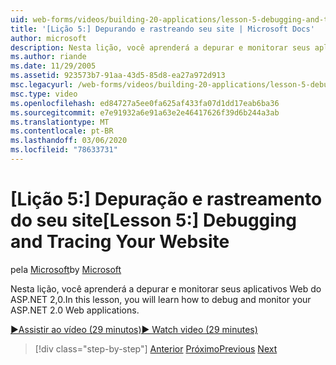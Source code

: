```yaml
---
uid: web-forms/videos/building-20-applications/lesson-5-debugging-and-tracing-your-website
title: '[Lição 5:] Depurando e rastreando seu site | Microsoft Docs'
author: microsoft
description: Nesta lição, você aprenderá a depurar e monitorar seus aplicativos Web do ASP.NET 2,0.
ms.author: riande
ms.date: 11/29/2005
ms.assetid: 923573b7-91aa-43d5-85d8-ea27a972d913
msc.legacyurl: /web-forms/videos/building-20-applications/lesson-5-debugging-and-tracing-your-website
msc.type: video
ms.openlocfilehash: ed84727a5ee0fa625af433fa07d1dd17eab6ba36
ms.sourcegitcommit: e7e91932a6e91a63e2e46417626f39d6b244a3ab
ms.translationtype: MT
ms.contentlocale: pt-BR
ms.lasthandoff: 03/06/2020
ms.locfileid: "78633731"
---
```

# <a name="lesson-5-debugging-and-tracing-your-website"></a><span data-ttu-id="90b76-103">[Lição 5:] Depuração e rastreamento do seu site</span><span class="sxs-lookup"><span data-stu-id="90b76-103">[Lesson 5:] Debugging and Tracing Your Website</span></span>

<span data-ttu-id="90b76-104">pela [Microsoft](https://github.com/microsoft)</span><span class="sxs-lookup"><span data-stu-id="90b76-104">by [Microsoft](https://github.com/microsoft)</span></span>

<span data-ttu-id="90b76-105">Nesta lição, você aprenderá a depurar e monitorar seus aplicativos Web do ASP.NET 2,0.</span><span class="sxs-lookup"><span data-stu-id="90b76-105">In this lesson, you will learn how to debug and monitor your ASP.NET 2.0 Web applications.</span></span>

[<span data-ttu-id="90b76-106">&#9654;Assistir ao vídeo (29 minutos)</span><span class="sxs-lookup"><span data-stu-id="90b76-106">&#9654; Watch video (29 minutes)</span></span>](https://channel9.msdn.com/Blogs/ASP-NET-Site-Videos/lesson-5-debugging-and-tracing-your-website)

> [!div class="step-by-step"]
> <span data-ttu-id="90b76-107">[Anterior](lesson-4-understanding-web-application-state.md)
> [Próximo](lesson-6-working-with-stylesheets-and-master-pages.md)</span><span class="sxs-lookup"><span data-stu-id="90b76-107">[Previous](lesson-4-understanding-web-application-state.md)
[Next](lesson-6-working-with-stylesheets-and-master-pages.md)</span></span>
